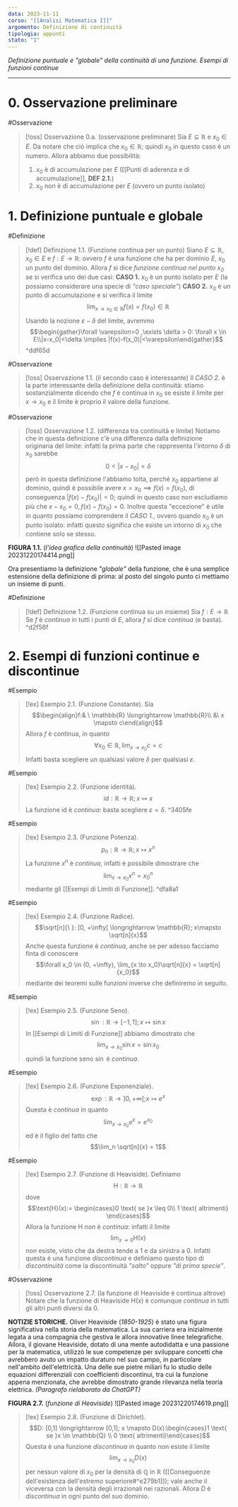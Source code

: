 ```yaml
---
data: 2023-11-11
corso: "[[Analisi Matematica I]]"
argomento: Definizione di continuità
tipologia: appunti
stato: "1"
---
```

*Definizione puntuale e "globale" della continuità di una funzione. Esempi di funzioni continue*
- - -
# 0. Osservazione preliminare
#Osservazione 
> [!oss] Osservazione 0.a. (osservazione preliminare)
Sia $E \subseteq \mathbb{R}$ e $x_0 \in E$. Da notare che ciò implica che $x_0 \in \mathbb{R}$; quindi $x_0$ in questo caso è un numero.
Allora abbiamo due possibilità:
>1. $x_0$ è di accumulazione per $E$ ([[Punti di aderenza e di accumulazione]], **DEF 2.1.**) 
>2. $x_0$ non è di accumulazione per $E$ (ovvero un punto isolato)
>$$$$
# 1. Definizione puntuale e globale
#Definizione
> [!def] Definizione 1.1. (Funzione continua per un punto)
> Siano $E\subseteq \mathbb{R}$, $x_0 \in E$ e $f : E \longrightarrow \mathbb{R}$: ovvero $f$ è una funzione che ha per dominio $E$, $x_0$ un punto del dominio.
> Allora $f$ si dice *funzione continua nel punto $x_0$* se si verifica uno dei due casi:
> **CASO 1.** $x_0$ è un punto isolato per $E$ (la possiamo considerare una specie di *"caso speciale"*)
> **CASO 2.** $x_0$ è un punto di accumulazione e si verifica il limite 
> $$\lim_{x\to x_0\in\mathbb{R}}f(x) = f(x_0) \in \mathbb{R}$$
> Usando la nozione $\varepsilon-\delta$ del limite, avremmo 
> $$\begin{gather}\forall \varepsilon>0 ,\exists \delta > 0: \forall x \in E\\|x-x_0|<\delta \implies |f(x)-f(x_0)|<\varepsilon\end{gather}$$
^ddf65d

#Osservazione 
> [!oss] Osservazione 1.1. (il secondo caso è interessante)
Il *CASO 2.* è la parte interessante della definizione della continuità: stiamo sostanzialmente dicendo che $f$ è continua in $x_0$ se esiste il limite per $x \to x_0$ e il limite è proprio il valore della funzione. 

#Osservazione 
> [!oss] Osservazione 1.2. (differenza tra continuità e limite)
Notiamo che in questa definizione c'è una differenza dalla definizione originaria del limite: infatti la prima parte che rappresenta l'intorno $\delta$ di $x_0$ sarebbe 
$$0<|x-x_0|<\delta$$
però in questa definizione l'abbiamo tolta, perché $x_0$ appartiene al dominio, quindi è possibile avere $x=x_0 \implies f(x) = f(x_0)$, di conseguenza $|f(x)-f(x_0)|=0$; quindi in questo caso non escludiamo più che $x-x_0 = 0, f(x)-f(x_0)=0$. 
Inoltre questa "eccezione" è utile in quanto possiamo comprendere il *CASO 1.*, ovvero quando $x_0$ è un punto isolato: infatti questo significa che esiste un intorno di $x_0$ che contiene solo se stesso.

**FIGURA 1.1.** (*l'idea grafica della continuità*)
![[Pasted image 20231220174414.png]]

Ora presentiamo la definizione *"globale"* della funzione, che è una semplice estensione della definizione di prima: al posto del singolo punto ci mettiamo un insieme di punti.

#Definizione 
> [!def] Definizione 1.2. (Funzione continua su un insieme)
> Sia $f:E \longrightarrow \mathbb{R}$
> Se $f$ è *continua* in tutti i punti di $E$, allora $f$ si dice *continua* (e basta).
^d2f56f

# 2. Esempi di funzioni continue e discontinue
#Esempio
> [!ex] Esempio 2.1. (Funzione Constante).
> Sia 
> $$\begin{align}f:& \  \mathbb{R} \longrightarrow \mathbb{R}\\ &\ x \mapsto c\end{align}$$
> Allora $f$ è continua, in quanto 
> $$\forall x_0 \in \mathbb{R}, \lim_{x \to x_0}c=c$$
> Infatti basta scegliere un qualsiasi valore $\delta$ per qualsiasi $\varepsilon$.

#Esempio 
> [!ex] Esempio 2.2. (Funzione identità).
> $$\text{id}: \mathbb{R} \longrightarrow \mathbb{R}; x \mapsto x$$
> La funzione $\text{id}$ è *continua*: basta scegliere $\varepsilon = \delta$.
^3405fe

#Esempio 
> [!ex] Esempio 2.3. (Funzione Potenza).
> $$p_n: \mathbb{R} \longrightarrow \mathbb{R}; x \mapsto x^n$$
> La funzione $x^n$ è *continua*, infatti è possibile dimostrare che
> $$\lim_{x \to x_0}x^n = x_0^n$$
> mediante gli [[Esempi di Limiti di Funzione]].
^dfa8a1

#Esempio 
> [!ex] Esempio 2.4. (Funzione Radice).
> $$\sqrt[n]{\ }: [0, +\infty[ \longrightarrow \mathbb{R}; x\mapsto \sqrt[n]{x}$$
> Anche questa funzione è *continua*, anche se per adesso facciamo finta di conoscere 
> $$\forall x_0 \in (0, +\infty), \lim_{x \to x_0}\sqrt[n]{x} = \sqrt[n]{x_0}$$
> mediante dei teoremi sulle funzioni inverse che definiremo in seguito.

#Esempio 
> [!ex] Esempio 2.5. (Funzione Seno).
> $$\sin: \mathbb{R} \longrightarrow [-1,1]; x \mapsto \sin x$$
> In [[Esempi di Limiti di Funzione]] abbiamo dimostrato che $$\lim_{x \to x_0}\sin x = \sin x_0$$
> quindi la funzione seno $\sin$ è *continua*.

#Esempio 
> [!ex] Esempio 2.6. (Funzione Esponenziale).
> $$\exp : \mathbb{R} \longrightarrow ]0, +\infty[; x \mapsto e^x$$
> Questa è *continua* in quanto $$\lim_{x \to x_0}e^x = e^{x_0}$$
> ed è il figlio del fatto che $$\lim_n \sqrt[n]{x} = 1$$

#Esempio 
> [!ex] Esempio 2.7. (Funzione di Heaviside).
> Definiamo 
> $$\text{H}: \mathbb{R} \longrightarrow \mathbb{R}$$
> dove 
> $$\text{H}(x):= \begin{cases}0 \text{ se }x \leq 0\\ 1 \text{ altrimenti} \end{cases}$$
> Allora la funzione $\text{H}$ *non* è *continua*: infatti il limite 
> $$\lim_{x \to 0}\text{H}(x)$$
> non esiste, visto che da destra tende a $1$ e da sinistra a $0$. 
> Infatti questa è una funzione *discontinua* e definiamo questo tipo di *discontinuità* come la discontinuità *"salto"* oppure *"di prima specie"*.

#Osservazione 
> [!oss] Osservazione 2.7. (la funzione di Heaviside è continua altrove)
Notare che la funzione di Heaviside $\text{H}(x)$ è comunque *continua* in tutti gli altri punti diversi da $0$.

**NOTIZIE STORICHE.** Oliver Heaviside (_1850-1925_) è stato una figura significativa nella storia della matematica. La sua carriera era inizialmente legata a una compagnia che gestiva le allora innovative linee telegrafiche. Allora, il giovane Heaviside, dotato di una mente autodidatta e una passione per la matematica, utilizzò le sue competenze per sviluppare concetti che avrebbero avuto un impatto duraturo nel suo campo, in particolare nell'ambito dell'elettricità. Una delle sue pietre miliari fu lo studio delle equazioni differenziali con coefficienti discontinui, tra cui la funzione appena menzionata, che avrebbe dimostrato grande rilevanza nella teoria elettrica.
*(Paragrafo rielaborato da ChatGPT)*

**FIGURA 2.7.** (*funzione di Heaviside*)
![[Pasted image 20231220174619.png]]

> [!ex] Esempio 2.8. (Funzione di Dirichlet).
> $$D: [0,1] \longrightarrow [0,1]; x \mapsto D(x):\begin{cases}1 \text{ se }x \in \mathbb{Q} \\ 0 \text{ altrimenti}\end{cases}$$
> Questa è una funzione *discontinua* in quanto non esiste il limite 
> $$\lim_{x \to x_0}D(x)$$
> per nessun valore di $x_0$ per la densità di $\mathbb{Q}$ in $\mathbb{R}$ ([[Conseguenze dell'esistenza dell'estremo superiore#^e279b1]]); vale anche il viceversa con la densità degli irrazionali nei razionali. Allora $D$ è *discontinua* in ogni punto del suo dominio.
